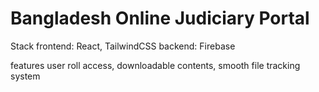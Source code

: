 # Bangladesh Online Judiciary Portal
Stack
frontend: React, TailwindCSS
backend: Firebase

features
user roll access, downloadable contents, smooth file tracking system 
